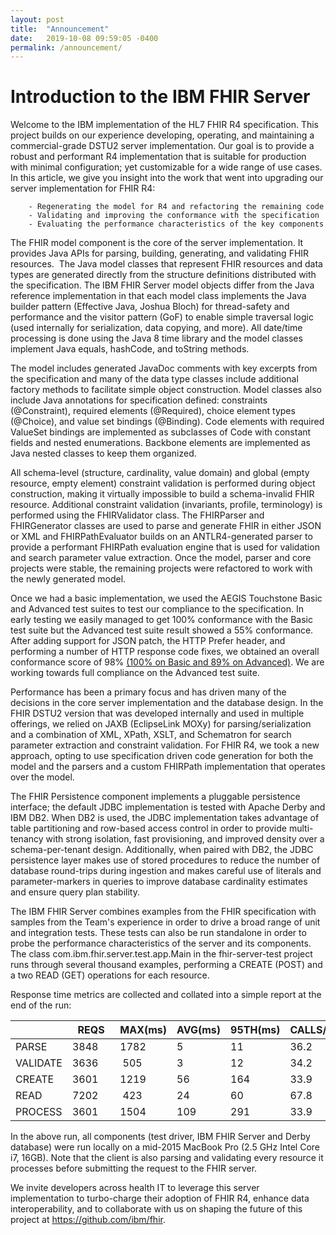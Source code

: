 ```yaml
---
layout: post
title:  "Announcement"
date:   2019-10-08 09:59:05 -0400
permalink: /announcement/
---
```

<div class="container">
  <div class="row">

# Introduction to the IBM FHIR Server

Welcome to the IBM implementation of the HL7 FHIR R4 specification. This project builds on our experience developing, operating, and maintaining a commercial-grade DSTU2 server implementation. Our goal is to provide a robust and performant R4 implementation that is suitable for production with minimal configuration; yet customizable for a wide range of use cases. In this article, we give you insight into the work that went into upgrading our server implementation for FHIR R4: 
<div class="container list-unstyled">

        - Regenerating the model for R4 and refactoring the remaining code
        - Validating and improving the conformance with the specification
        - Evaluating the performance characteristics of the key components

</div>

The FHIR model component is the core of the server implementation. It provides Java APIs for parsing, building, generating, and validating FHIR resources.  The Java model classes that represent FHIR resources and data types are generated directly from the structure definitions distributed with the specification. The IBM FHIR Server model objects differ from the Java reference implementation in that each model class implements the Java builder pattern (Effective Java, Joshua Bloch) for thread-safety and performance and the visitor pattern (GoF) to enable simple traversal logic (used internally for serialization, data copying, and more). All date/time processing is done using the Java 8 time library and the model classes implement Java equals, hashCode, and toString methods.

The model includes generated JavaDoc comments with key excerpts from the specification and many of the data type classes include additional factory methods to facilitate simple object construction. Model classes also include Java annotations for specification defined: constraints (@Constraint), required elements (@Required), choice element types (@Choice), and value set bindings (@Binding). Code elements with required ValueSet bindings are implemented as subclasses of Code with constant fields and nested enumerations. Backbone elements are implemented as Java nested classes to keep them organized.

All schema-level (structure, cardinality, value domain) and global (empty resource, empty element) constraint validation is performed during object construction, making it virtually impossible to build a schema-invalid FHIR resource. Additional constraint validation (invariants, profile, terminology) is performed using the FHIRValidator class. The FHIRParser and FHIRGenerator classes are used to parse and generate FHIR in either JSON or XML and FHIRPathEvaluator builds on an ANTLR4-generated parser to provide a performant FHIRPath evaluation engine that is used for validation and search parameter value extraction. Once the model, parser and core projects were stable, the remaining projects were refactored to work with the newly generated model.


Once we had a basic implementation, we used the AEGIS Touchstone Basic and Advanced test suites to test our compliance to the specification. In early testing we easily managed to get 100% conformance with the Basic test suite but the Advanced test suite result showed a 55% conformance. After adding support for JSON patch, the HTTP Prefer header, and performing a number of HTTP response code fixes, we obtained an overall conformance score of 98% [(100% on Basic and 89% on Advanced)]. We are working towards full compliance on the Advanced test suite.


Performance has been a primary focus and has driven many of the decisions in the core server implementation and the database design. In the FHIR DSTU2 version that was developed internally and used in multiple offerings, we relied on JAXB (EclipseLink MOXy) for parsing/serialization and a combination of XML, XPath, XSLT, and Schematron for search parameter extraction and constraint validation. For FHIR R4, we took a new approach, opting to use specification driven code generation for both the model and the parsers and a custom FHIRPath implementation that operates over the model.

The FHIR Persistence component implements a pluggable persistence interface; the default JDBC implementation is tested with Apache Derby and IBM DB2. When DB2 is used, the JDBC implementation takes advantage of table partitioning and row-based access control in order to provide multi-tenancy with strong isolation, fast provisioning, and improved density over a schema-per-tenant design. Additionally, when paired with DB2, the JDBC persistence layer makes use of stored procedures to reduce the number of database round-trips during ingestion and makes careful use of literals and parameter-markers in queries to improve database cardinality estimates and ensure query plan stability.

The IBM FHIR Server combines examples from the FHIR specification with samples from the Team's experience in order to drive a broad range of unit and integration tests. These tests can also be run standalone in order to probe the performance characteristics of the server and its components. The class com.ibm.fhir.server.test.app.Main in the fhir-server-test project runs through several thousand examples, performing a CREATE (POST) and a two READ (GET) operations for each resource. 


Response time metrics are collected and collated into a simple report at the end of the run:
<div class="table-responsive">
<div class=
"table table-sm table-striped table-light table-bordered">

|         |  REQS  |  MAX(ms)  | AVG(ms) | 95TH(ms) | CALLS/s |
| ------  | ------ | --------- | ------- | -------  | ------- |  
|PARSE    | 3848   | 1782      | 5       | 11       | 36.2    |
|VALIDATE | 3636   | 505       | 3       | 12       | 34.2    |
|CREATE   | 3601   | 1219      | 56      | 164      | 33.9    |
|READ     | 7202   | 423       | 24      | 60       | 67.8    |
|PROCESS  | 3601   | 1504      | 109     | 291      | 33.9    | 

</div>
</div>

In the above run, all components (test driver, IBM FHIR Server and Derby database) were run locally on a mid-2015 MacBook Pro (2.5 GHz Intel Core i7, 16GB). Note that the client is also parsing and validating every resource it processes before submitting the request to the FHIR server.


We invite developers across health IT to leverage this server implementation to turbo-charge their adoption of FHIR R4, enhance data interoperability, and to collaborate with us on shaping the future of this project at https://github.com/ibm/fhir.

[(100% on Basic and 89% on Advanced)]: <https://touchstone.aegis.net/touchstone/analytics/published?month=201909&spec=FHIR%204.0.0&pa=HL7_FHIR_SERVER&testSystem=5d5e96a10a120e7f08942098&supportedOnly=true&cb=/HL7_FHIR_4_0_0>

</div>
</div>